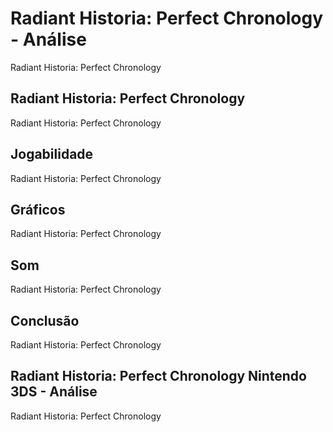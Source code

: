 ---
---

# Radiant Historia: Perfect Chronology - Análise

Radiant Historia: Perfect Chronology

## Radiant Historia: Perfect Chronology

Radiant Historia: Perfect Chronology

## Jogabilidade

Radiant Historia: Perfect Chronology

## Gráficos

Radiant Historia: Perfect Chronology

## Som

Radiant Historia: Perfect Chronology

## Conclusão

Radiant Historia: Perfect Chronology

## Radiant Historia: Perfect Chronology Nintendo 3DS - Análise

Radiant Historia: Perfect Chronology
